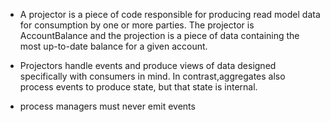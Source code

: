 - A projector is a piece of code responsible for producing read model data for consumption by one or more parties. 
The projector is AccountBalance and the projection is a piece of data containing the most up-to-date balance for a given account.

- Projectors handle events and produce views of data designed specifically with consumers in mind. In contrast,aggregates also process events to produce state, but that state is internal.

- process managers must never emit events